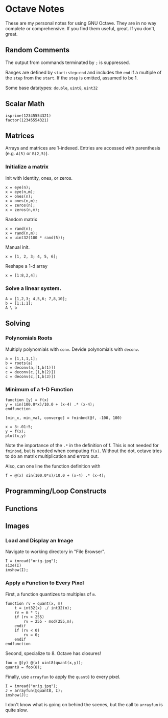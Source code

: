# Octave Notes

These are my personal notes for using GNU Octave.  They are in no way
complete or comprehensive.  If you find them useful, great.  If you
don't, great.

## Random Comments

The output from commands terminated by `;` is suppressed. 

Ranges are defined by `start:step:end` and includes the `end` if a multiple of the `step` from the `start`.  If the `step` is omitted, assumed to be 1. 

Some base datatypes: `double`, `uint8`, `uint32`

## Scalar Math

```
isprime(12345554321)
factor(12345554321)
```

## Matrices

Arrays and matrices are 1-indexed.  Entries are accessed with parenthesis (e.g. `A(5)` or `B(2,5)`).

### Initialize a matrix

Init with identity, ones, or zeros.

```
x = eye(n);
x = eye(n,m);
x = ones(n);
x = ones(n,m);
x = zeros(n);
x = zeros(n,m);
```

Random matrix
```
x = rand(n);
x = rand(n,m);
x = uint32(100 * rand(5));
```

Manual init.

```
x = [1, 2, 3; 4, 5, 6];
```

Reshape a 1-d array 

```
x = [1:8,2,4];
```

### Solve a linear system.

```
A = [1,2,3; 4,5,6; 7,8,10];
b = [1;1;1];
A \ b
```

## Solving

### Polynomials Roots

Multiply polynomials with `conv`.  Devide polynomials with `deconv`.

```
a = [1,1,1,1];
b = roots(a)
c = deconv(a,[1,b(1)])
c = deconv(c,[1,b(2)])
c = deconv(c,[1,b(3)])
```

### Minimum of a 1-D Function

```
function [y] = f(x)
y = sin(100.0*x)/10.0 + (x-4) .* (x-4);
endfunction

[min_x, min_val, converge] = fminbnd(@f, -100, 100)

x = 3:.01:5;
y = f(x);
plot(x,y)
```

Note the importance of the `.*` in the definition of f.   This is not
needed for `fminbnd`, but is needed when computing `f(x)`.  Without the 
dot, octave tries to do an matrix multiplication and errors out. 

Also, can one line the function definition with 

```
f = @(x) sin(100.0*x)/10.0 + (x-4) .* (x-4);
```

## Programming/Loop Constructs

## Functions

## Images

### Load and Display an Image

Navigate to working directory in "File Browser".

```
I = imread("orig.jpg");
size(I)
imshow(I);
```

### Apply a Function to Every Pixel

First, a function quantizes to multiples of `m`.
```
function rv = quant(x, m)
    t = int32(x) ./ int32(m);
    rv = m * t;
    if (rv > 255)
        rv = 255 - mod(255,m);
    endif
    if (rv < 0) 
        rv = 0;
    endif
endfunction
```

Second, specialize to 8.  Octave has closures!
```
foo = @(y) @(x) uint8(quant(x,y));
quant8 = foo(8);
```

Finally, use `arrayfun` to apply the `quant8` to every pixel.
```         
I = imread("orig.jpg");
J = arrayfun(@quant8, I);
imshow(J);
```
I don't know what is going on behind the scenes, but the call to 
`arrayfun` is quite slow. 